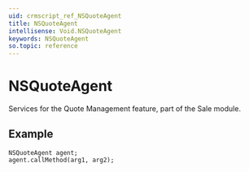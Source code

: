 ```yaml
---
uid: crmscript_ref_NSQuoteAgent
title: NSQuoteAgent
intellisense: Void.NSQuoteAgent
keywords: NSQuoteAgent
so.topic: reference
---
```


# NSQuoteAgent

Services for the Quote Management feature, part of the Sale module.

## Example

```crmscript
NSQuoteAgent agent;
agent.callMethod(arg1, arg2);
```
